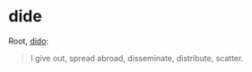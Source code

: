# dide

Root, [dido][]:

> I give out, spread abroad, disseminate, distribute, scatter.

[dido]: http://en.wiktionary.org/wiki/dido#Latin
